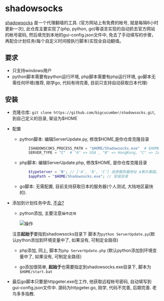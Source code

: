 # shadowsocks

[shadowsocks](ishadowsocks.com) 是一个代理翻墙的工具. (官方网站上有免费的帐号, 就是每隔6小时更新一次), 此仓库主要实现了(php, python, go)等语言实现的自动抓去官方网站的帐号密码, 然后填充到本地的gui-config.json文件中, 免去了手动填写的步骤， 再配合计划任务(每个自定义时间按执行脚本)实现全自动翻墙。

## 要求

*  只支持windows用户
*  python脚本需要有python运行环境, php脚本需要有php运行环境, go脚本无需任何环境(推荐, 刚学go, 代码有待完善, 目前只支持自动获取日本代理)

## 安装

* 克隆仓库: `git clone https://github.com/bigcucumber/shadowsocks.git`, 到自己定义的目录, 架设为$HOME

* 配置
    * python脚本: 编辑ServerUpdate.py, 修改$HOME,是你仓库克隆目录

        ```python
            ISHADOWSCOKS_PROCESS_PATH = "$HOME/Shadowsocks.exe"  # $HOME为 shadowsocks.exe文件所在的目录
            SERVER_TYPE = "C"  # "A" => USA , "B" => HongKong, "C" => Japan  # 选择的代理服务器
        ```
    * php脚本: 编辑ServerUpdate.php, 修改$HOME, 是你仓库克隆目录

        ```php
            $typeServer = 'B'; // ['A', 'B', 'C'] 选用服务器地址 A表示美国, B表示香港, C表示日本
            $appPath = "$HOME/Shadowsocks.exe"; // 安装目录
        ```
    * go脚本: 无需配置, 目前支持获取日本的服务器(个人测试, 大陆地区最快的).

* 添加到计划任务中去, [不会?](http://jingyan.baidu.com/article/ca00d56c767cfae99febcf73.html)

    * python添加, 主要注意`操作这块`

        ![操作](http://f.hiphotos.baidu.com/exp/w=480/sign=0c0a912a5f6034a829e2b989fb1349d9/f9dcd100baa1cd11e7a46a0bba12c8fcc3ce2d8e.jpg)

    注意**起始于**要指到shadowsocks目录下 脚本为`python ServerUpdate.py`(默认python添加到环境变量中了, 如果没有, 可制定全路径)

    * php添加, 同上, 脚本为`php ServerUpdate.php` (默认python添加到环境变量中了, 如果没有, 可制定全路径)

    * go添加很简单, **起始于**也需要指定到shadowsocks.exe目录下, 脚本为`$HOME/start.bat`



* 最后go脚本只要是httpgeter.exe在工作, 他获取远程帐号密码, 自动填写到gui-config.json文件中. 源码为httpgeter.go, 刚学, 代码不完善, 后期完善. 老鸟多多指教.



